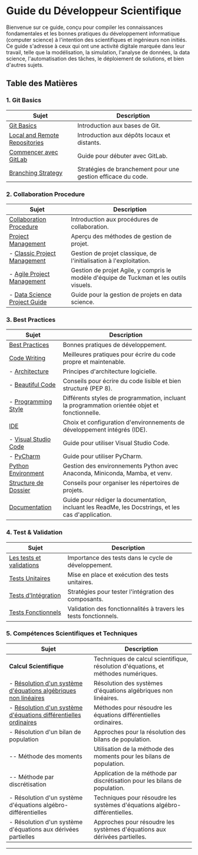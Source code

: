 # Guide du Développeur Scientifique

Bienvenue sur ce guide, conçu pour compiler les connaissances fondamentales et les bonnes pratiques du développement informatique (computer science) à l'intention des scientifiques et ingénieurs non initiés. Ce guide s'adresse à ceux qui ont une activité digitale marquée dans leur travail, telle que la modélisation, la simulation, l'analyse de données, la data science, l'automatisation des tâches, le déploiement de solutions, et bien d'autres sujets.

## Table des Matières

### 1. Git Basics

| **Sujet** | **Description** |
|-----------|-----------------|
| [Git Basics](1-git_basics/1-git_basics.md) | Introduction aux bases de Git. |
| [Local and Remote Repositories](1-git_basics/2-local_remote_repositories.md) | Introduction aux dépôts locaux et distants. |
| [Commencer avec GitLab](1-git_basics/3-getting_started_with_github.md) | Guide pour débuter avec GitLab. |
| [Branching Strategy](1-git_basics/4-branching_strategy.md) | Stratégies de branchement pour une gestion efficace du code. |

### 2. Collaboration Procedure

| **Sujet** | **Description** |
|-----------|-----------------|
| [Collaboration Procedure](2-collaboration_procedure/collab_procedure.md) | Introduction aux procédures de collaboration. |
| [Project Management](2-collaboration_procedure/project_management.md) | Aperçu des méthodes de gestion de projet. |
| - [Classic Project Management](2-collaboration_procedure/project_management/A-Classic_Project_Management.md) | Gestion de projet classique, de l'initialisation à l'exploitation. |
| - [Agile Project Management](2-collaboration_procedure/project_management/B-Agile_Project_Management.md) | Gestion de projet Agile, y compris le modèle d'équipe de Tuckman et les outils visuels. |
| - [Data Science Project Guide](2-collaboration_procedure/project_management/C-Data_Science_Project_Guide.md) | Guide pour la gestion de projets en data science. |

### 3. Best Practices

| **Sujet** | **Description** |
|-----------|-----------------|
| [Best Practices](3-bests_practices/code_writing.md) | Bonnes pratiques de développement. |
| [Code Writing](3-bests_practices/code_writing.md) | Meilleures pratiques pour écrire du code propre et maintenable. |
| - [Architecture](3-bests_practices/code_writing/architecture.md) | Principes d'architecture logicielle. |
| - [Beautiful Code](3-bests_practices/code_writing/beautiful_code_pep8.md) | Conseils pour écrire du code lisible et bien structuré (PEP 8). |
| - [Programming Style](3-bests_practices/code_writing/programming_style.md) | Différents styles de programmation, incluant la programmation orientée objet et fonctionnelle. |
| [IDE](3-bests_practices/IDE.md) | Choix et configuration d'environnements de développement intégrés (IDE). |
| - [Visual Studio Code](3-bests_practices/IDE/visual_studio_code.md) | Guide pour utiliser Visual Studio Code. |
| - [PyCharm](3-bests_practices/IDE/pycharm.md) | Guide pour utiliser PyCharm. |
| [Python Environment](3-bests_practices/python_environment.md) | Gestion des environnements Python avec Anaconda, Miniconda, Mamba, et venv. |
| [Structure de Dossier](3-bests_practices/repository_structure/project_arborescence.md) | Conseils pour organiser les répertoires de projets. |
| [Documentation](3-bests_practices/documentation/why_read_me_why_wiki.md) | Guide pour rédiger la documentation, incluant les ReadMe, les Docstrings, et les cas d'application. |

### 4. Test & Validation

| **Sujet** | **Description** |
|-----------|-----------------|
| [Les tests et validations](4-test_validation/test_valid.md) | Importance des tests dans le cycle de développement. |
| [Tests Unitaires](4-test_validation/test_unitaire.md) | Mise en place et exécution des tests unitaires. |
| [Tests d'Intégration](4-test_validation/test_integration.md) | Stratégies pour tester l'intégration des composants. |
| [Tests Fonctionnels](4-test_validation/test_fonctionnels.md) | Validation des fonctionnalités à travers les tests fonctionnels. |

### 5. Compétences Scientifiques et Techniques

| **Sujet** | **Description** |
|-----------|-----------------|
| **Calcul Scientifique** | Techniques de calcul scientifique, résolution d'équations, et méthodes numériques. |
| - [Résolution d'un système d'équations algébriques non linéaires](5-scientific_technical_skills/NLAE_resolution.md) | Résolution des systèmes d'équations algébriques non linéaires. |
| - [Résolution d'un système d'équations différentielles ordinaires](5-scientific_technical_skills/ODE_resolution.md) | Méthodes pour résoudre les équations différentielles ordinaires. |
| - Résolution d'un bilan de population | Approches pour la résolution des bilans de population. |
| -- Méthode des moments | Utilisation de la méthode des moments pour les bilans de population. |
| -- Méthode par discrétisation | Application de la méthode par discrétisation pour les bilans de population. |
| - Résolution d'un système d'équations algébro-différentielles | Techniques pour résoudre les systèmes d'équations algébro-différentielles. |
| - Résolution d'un système d'équations aux dérivées partielles | Approches pour résoudre les systèmes d'équations aux dérivées partielles. |

---
